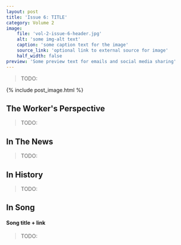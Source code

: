 ```yaml
---
layout: post
title: 'Issue 6: TITLE'
category: Volume 2
image:
    file: 'vol-2-issue-6-header.jpg'
    alt: 'some img-alt text'
    caption: 'some caption text for the image'
    source_link: 'optional link to external source for image'
    half_width: false
preview: 'Some preview text for emails and social media sharing'
---
```


> TODO:

<!--excerpt-->

{% include post_image.html %}

## The Worker's Perspective

> TODO:

## In The News

> TODO:

## In History

> TODO:

## In Song

#### Song title + link

> TODO:
